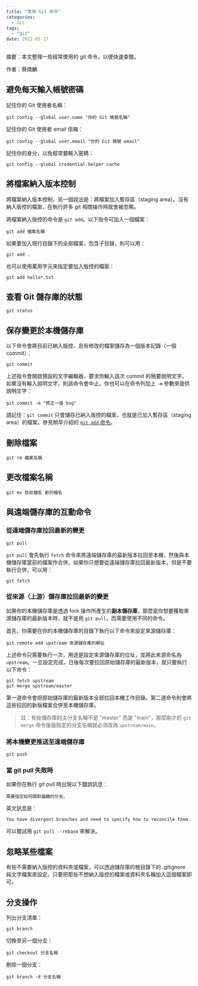 ```yaml
---
title: "常用 Git 命令"
categories:
  - Git
tags:
  - "git"
date: 2022-05-17 
---
```


摘要：本文整理一些經常使用的 git 命令，以便快速查閱。

作者：蔡煥麟

## 避免每天輸入帳號密碼

記住你的 Git 使用者名稱：

```
git config --global user.name "你的 Git 帳號名稱"
```

記住你的 Git 使用者 email 信箱：

```
git config --global user.email "你的 Git 帳號 email"
```

記住你的身分，以免經常要輸入密碼：

```
git config --global credential.helper cache
```

## 將檔案納入版本控制

將檔案納入版本控制，另一個說法是：將檔案加入暫存區（staging area）。沒有納入版控的檔案，在執行許多 git 相關操作時就會被忽略。

將檔案納入版控的命令是 `git add`。以下指令可加入一個檔案：

```
git add 檔案名稱
```

如果要加入現行目錄下的全部檔案，包含子目錄，則可以用：

```
git add .
```

也可以使用萬用字元來指定要加入版控的檔案：

```
git add hello*.txt
```

## 查看 Git 儲存庫的狀態

```
git status
```

## 保存變更於本機儲存庫

以下命令會將目前已納入版控、且有修改的檔案儲存為一個版本記錄（一個 commit）：

```
git commit
```

上述指令會開啟預設的文字編輯器，要求你輸入該次 commit 的簡要說明文字。如果沒有輸入說明文字，則該命令會中止。你也可以在命令列加上 `-m` 參數來提供說明文字：

```
git commit -m "修正一個 bug"
```

請記住：`git commit` 只會儲存已納入版控的檔案，也就是已加入暫存區（staging area）的檔案。參見稍早介紹的 [`git add` 命令](#將檔案納入版本控制)。

## 刪除檔案

```
git rm 檔案名稱
```

## 更改檔案名稱

```
git mv 目前檔名 新的檔名
```

## 與遠端儲存庫的互動命令

### 從遠端儲存庫拉回最新的變更

```
git pull
```

`git pull` 會先執行 `fetch` 命令來將遠端儲存庫的最新版本拉回至本機，然後與本機儲存庫當前的檔案作合併。如果你只想要從遠端儲存庫拉回最新版本，但是不要執行合併，可以用：

```
git fetch
```

### 從來源（上游）儲存庫拉回最新的變更

如果你的本機儲存庫是透過 fork 操作所產生的**副本儲存庫**，那麼當你想要獲取來源儲存庫的最新版本時，就不是用 `git pull`，而需要使用不同的命令。

首先，你需要在你的本機儲存庫的目錄下執行以下命令來設定來源儲存庫：

```
git remote add upstream 來源儲存庫的網址
```

上述命令只需要執行一次，用途是設定來源儲存庫的位址，並將此來源命名為 `upstream`。一旦設定完成，日後每次要拉回原始儲存庫的最新版本，就只要執行以下命令：

```
git fetch upstream
git merge upstream/master
```

第一道命令會把原始儲存庫的最新版本全部拉回本機工作目錄。第二道命令則會將這些拉回的新版檔案合併至本機儲存庫。

> 註：有些儲存庫的主分支名稱不是 "master" 而是 "main"，那麼剛才的 `git merge` 命令後面指定的分支名稱就必須改為 `upstream/main`。

### 將本機變更推送至遠端儲存庫

```
git push
```

### 當 git pull 失敗時

如果你在執行 git pull 時出現以下錯誤訊息：

```
需要指定如何調和偏離的分支。
```

英文訊息是：

```
You have divergent branches and need to specify how to reconcile them.
```

可以嘗試用 `git pull --rebase` 來解決。

## 忽略某些檔案

有些不需要納入版控的資料夾或檔案，可以透過儲存庫的根目錄下的 .gitignore 純文字檔案來設定。只要把那些不想納入版控的檔案或資料夾名稱加入這個檔案即可。

## 分支操作

列出分支清單：

```
git branch
```

切換至另一個分支：

```
git checkout 分支名稱
```

刪除一個分支：

```
git branch -d 分支名稱
```
